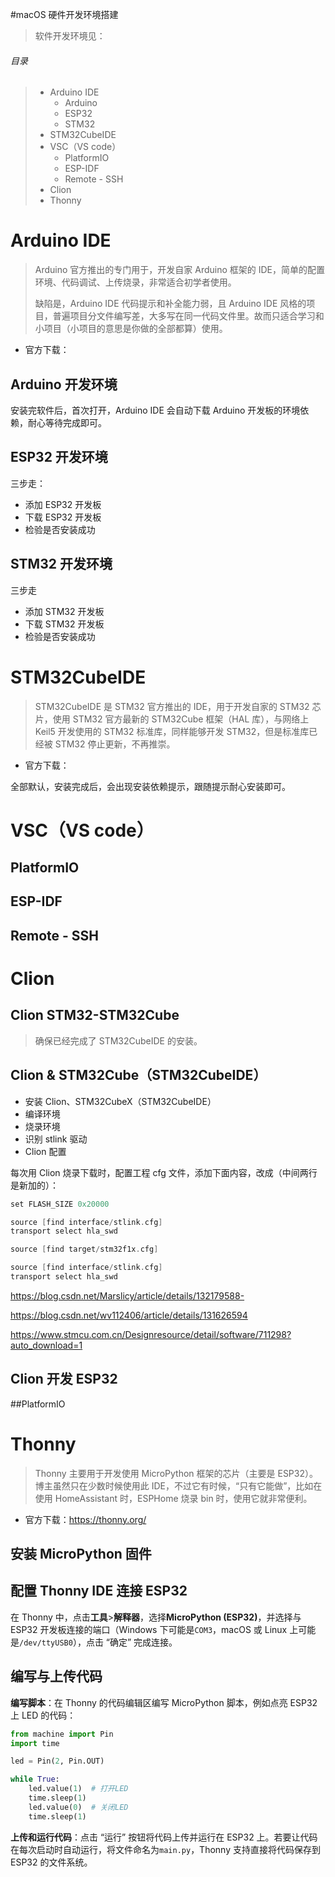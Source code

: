 #macOS 硬件开发环境搭建

> 软件开发环境见：

###### 目录

> - Arduino IDE
>     - Arduino
>     - ESP32
>     - STM32
> - STM32CubeIDE
> - VSC（VS code）
>     - PlatformIO
>     - ESP-IDF
>     - Remote - SSH
> - Clion
> - Thonny

# Arduino IDE

> Arduino 官方推出的专门用于，开发自家 Arduino 框架的 IDE，简单的配置环境、代码调试、上传烧录，非常适合初学者使用。
>
> 缺陷是，Arduino IDE 代码提示和补全能力弱，且 Arduino IDE 风格的项目，普遍项目分文件编写差，大多写在同一代码文件里。故而只适合学习和小项目（小项目的意思是你做的全部都算）使用。

- 官方下载：

## Arduino 开发环境

安装完软件后，首次打开，Arduino IDE 会自动下载 Arduino 开发板的环境依赖，耐心等待完成即可。

## ESP32 开发环境

三步走：

- 添加 ESP32 开发板
- 下载 ESP32 开发板
- 检验是否安装成功

## STM32 开发环境

三步走

- 添加 STM32 开发板
- 下载 STM32 开发板
- 检验是否安装成功

# STM32CubeIDE

> STM32CubeIDE 是 STM32 官方推出的 IDE，用于开发自家的 STM32 芯片，使用 STM32 官方最新的 STM32Cube 框架（HAL 库），与网络上 Keil5 开发使用的 STM32 标准库，同样能够开发 STM32，但是标准库已经被 STM32 停止更新，不再推崇。

- 官方下载：

全部默认，安装完成后，会出现安装依赖提示，跟随提示耐心安装即可。



# VSC（VS code）



## PlatformIO



## ESP-IDF



## Remote - SSH



# Clion



## Clion STM32-STM32Cube

> 确保已经完成了 STM32CubeIDE 的安装。

## Clion & STM32Cube（STM32CubeIDE）

- 安装 Clion、STM32CubeX（STM32CubeIDE）
- 编译环境
- 烧录环境
- 识别 stlink 驱动
- Clion 配置

每次用 Clion 烧录下载时，配置工程 cfg 文件，添加下面内容，改成（中间两行是新加的）：

```cpp
set FLASH_SIZE 0x20000

source [find interface/stlink.cfg]
transport select hla_swd

source [find target/stm32f1x.cfg]
```

```cpp
source [find interface/stlink.cfg]
transport select hla_swd
```

https://blog.csdn.net/Marslicy/article/details/132179588- 

https://blog.csdn.net/wv112406/article/details/131626594

https://www.stmcu.com.cn/Designresource/detail/software/711298?auto_download=1

## Clion 开发 ESP32



##PlatformIO



# Thonny

> Thonny 主要用于开发使用 MicroPython 框架的芯片（主要是 ESP32）。博主虽然只在少数时候使用此 IDE，不过它有时候，“只有它能做”，比如在使用 HomeAssistant 时，ESPHome 烧录 bin 时，使用它就非常便利。

- 官方下载：https://thonny.org/

## 安装 MicroPython 固件



## 配置 Thonny IDE 连接 ESP32

在 Thonny 中，点击**工具**>**解释器**，选择**MicroPython (ESP32)**，并选择与 ESP32 开发板连接的端口（Windows 下可能是`COM3`，macOS 或 Linux 上可能是`/dev/ttyUSB0`），点击 “确定” 完成连接。

## 编写与上传代码

**编写脚本**：在 Thonny 的代码编辑区编写 MicroPython 脚本，例如点亮 ESP32 上 LED 的代码：

```python
from machine import Pin
import time

led = Pin(2, Pin.OUT)

while True:
    led.value(1)  # 打开LED
    time.sleep(1)
    led.value(0)  # 关闭LED
    time.sleep(1)
```

**上传和运行代码**：点击 “运行” 按钮将代码上传并运行在 ESP32 上。若要让代码在每次启动时自动运行，将文件命名为`main.py`，Thonny 支持直接将代码保存到 ESP32 的文件系统。

